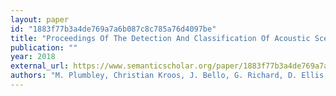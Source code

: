 ```yaml
---
layout: paper
id: "1883f77b3a4de769a7a6b087c8c785a76d4097be"
title: "Proceedings Of The Detection And Classification Of Acoustic Scenes And Events 2018 Workshop (Dcase2018)"
publication: ""
year: 2018
external_url: https://www.semanticscholar.org/paper/1883f77b3a4de769a7a6b087c8c785a76d4097be
authors: "M. Plumbley, Christian Kroos, J. Bello, G. Richard, D. Ellis, A. Mesaros"
---
```

